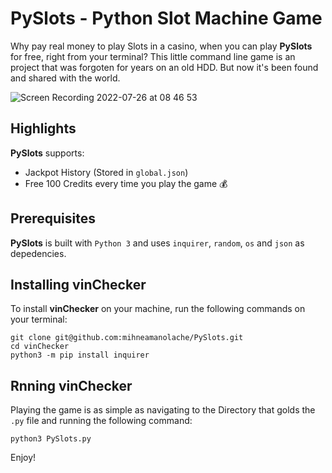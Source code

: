 # PySlots - Python Slot Machine Game

Why pay real money to play Slots in a casino, when you can play **PySlots** for free, right from your terminal? This little command line game is an project that was forgoten for years on an old HDD. But now it's been found and shared with the world. 

![Screen Recording 2022-07-26 at 08 46 53](https://user-images.githubusercontent.com/43548656/180932856-9548f6ca-76c7-4e62-b5af-a05b03dcea21.gif)

## Highlights 
**PySlots** supports:
- Jackpot History (Stored in `global.json`)
- Free 100 Credits every time you play the game 💰

## Prerequisites 
**PySlots** is built with `Python 3` and uses `inquirer`, `random`, `os` and `json` as depedencies.

## Installing vinChecker
To install **vinChecker** on your machine, run the following commands on your terminal:
```
git clone git@github.com:mihneamanolache/PySlots.git 
cd vinChecker
python3 -m pip install inquirer

```

## Rnning vinChecker
Playing the game is as simple as navigating to the Directory that golds the `.py` file and running the following command: 

`python3 PySlots.py`

Enjoy!